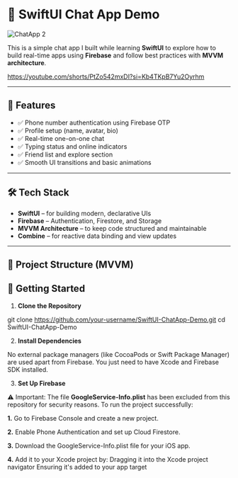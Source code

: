 # 📱 SwiftUI Chat App Demo

![ChatApp 2](https://github.com/user-attachments/assets/3534d685-ec77-422d-a9a7-91a6709311e4)


This is a simple chat app I built while learning **SwiftUI** to explore how to build real-time apps using **Firebase** and follow best practices with **MVVM architecture**.

https://youtube.com/shorts/PtZo542mxDI?si=Kb4TKpB7Yu2Oyrhm

---

## 🚀 Features

- ✅ Phone number authentication using Firebase OTP
- ✅ Profile setup (name, avatar, bio)
- ✅ Real-time one-on-one chat
- ✅ Typing status and online indicators
- ✅ Friend list and explore section
- ✅ Smooth UI transitions and basic animations

---

## 🛠️ Tech Stack

- **SwiftUI** – for building modern, declarative UIs
- **Firebase** – Authentication, Firestore, and Storage
- **MVVM Architecture** – to keep code structured and maintainable
- **Combine** – for reactive data binding and view updates

---

## 📁 Project Structure (MVVM)


## 🔧 Getting Started

1. **Clone the Repository**

git clone https://github.com/your-username/SwiftUI-ChatApp-Demo.git
cd SwiftUI-ChatApp-Demo 

2. **Install Dependencies**
   
No external package managers (like CocoaPods or Swift Package Manager) are used apart from Firebase. You just need to have Xcode and Firebase SDK installed.

3. **Set Up Firebase**

⚠️ Important: The file **GoogleService-Info.plist** has been excluded from this repository for security reasons.
To run the project successfully:

**1.** Go to Firebase Console and create a new project.

**2.** Enable Phone Authentication and set up Cloud Firestore.

**3.** Download the GoogleService-Info.plist file for your iOS app.

**4.** Add it to your Xcode project by:
Dragging it into the Xcode project navigator
Ensuring it's added to your app target



